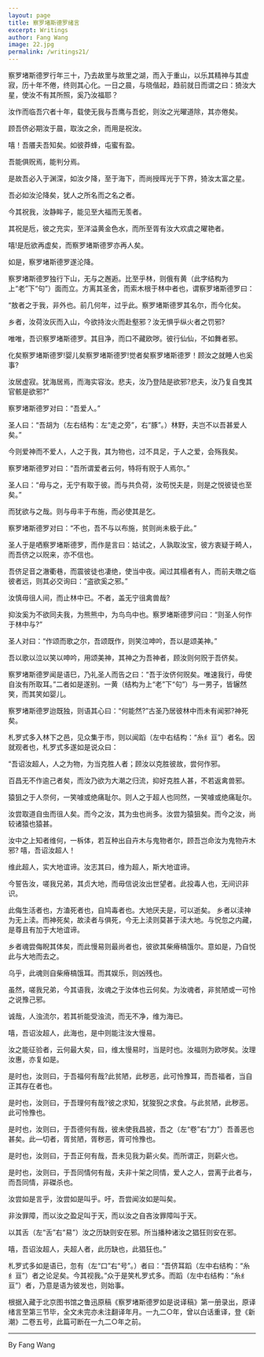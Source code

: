 ```yaml
---
layout: page
title: 察罗堵斯德罗绪言
excerpt: Writings
author: Fang Wang
image: 22.jpg
permalink: /writings21/
---
```


察罗堵斯德罗行年三十，乃去故里与故里之湖，而入于重山，以乐其精神与其虚寂，历十年不倦，终则其心化。一日之晨，与晓偕起，趋前就日而谓之曰：猗汝大星，使汝不有其所照，奚乃汝福耶？      

汝作而临吾穴者十年，载使无我与吾鹰与吾蛇，则汝之光曜道除，其亦倦矣。      

顾吾侪必期汝于晨，取汝之余，而用是祝汝。      

嘻！吾餍夫吾知矣。如彼莽蜂，屯蜜有盈。      

吾能俱贶焉，能判分焉。      

是故吾必入于渊深，如汝夕降，至于海下，而尚授晖光于下界，猗汝太富之星。      

吾必如汝沦降矣，犹人之所名而之名之者。      

今其祝我，汝静眸子，能见至大福而无羡者。      

其祝是卮，彼之充实，至洋溢黄金色水，而所至胥有汝大欢虞之曜艳者。      

嘻!是卮欲再虚矣，而察罗堵斯德罗亦再人矣。      

如是，察罗堵斯德罗遂沦降。



​      察罗堵斯德罗独行下山，无与之邂逅。比至乎林，则俄有黄（此字结构为上“老”下“句”）面而立。方离其圣舍，而索木根于林中者也，谓察罗堵斯德罗曰：      

“敖者之于我，非外也。前几何年，过乎此。察罗堵斯德罗其名尔，而今化矣。         

乡者，汝荷汝灰而入山，今欲持汝火而赴壑邪？汝无惧乎纵火者之罚邪?      

唯唯，吾识察罗堵斯德罗。其目净，而口不藏欧哕。彼行仙仙，不如舞者邪。      

化矣察罗堵斯德罗!婴儿矣察罗堵斯德罗!觉者矣察罗堵斯德罗！顾汝之就睡人也奚事?      

汝居虚寂。犹海居焉，而海实容汝。悲夫，汝乃登陆是欲邪?悲夫，汝乃复自曳其官骸是欲邪?”      

察罗堵斯德罗对曰：“吾爱人。”      

圣人曰：“吾胡为（左右结构：左“走之旁”，右“豚”。）林野，夫岂不以吾甚爱人矣。”       

今则爱神而不爱人，人之于我，其为物也，过不具足，于人之爱，会殇我矣。      

察罗堵斯德罗对曰：“吾所谓爱者云何，特将有贶于人焉尔。”      

圣人曰：“毋与之，无宁有取于彼。而与共负荷，汝苟悦夫是，则是之悦彼徒也至矣。”      

而犹欲与之哉。则与毋丰于布施，而必使其是乞。      

察罗堵斯德罗对曰：“不也，吾不与以布施，贫则尚未极于此。”      

圣人于是哂察罗堵斯德罗，而作是言曰：姑试之，人孰取汝宝，彼方衷疑于畸人，而吾侪之以贶来，亦不信也。      

吾侪足音之澈衢巷，而震彼徒也凄绝，使当中夜。闻过其榻者有人，而前夫暾之临彼者远，则其必交询曰：“盗欲奚之邪。”      

汝慎毋徂人间，而止林中已。不者，盖无宁徂禽兽哉?      

抑汝奚为不欲同夫我，为熊熊中，为鸟鸟中也。察罗堵斯德罗问曰：“则圣人何作于林中与?”       

圣人对曰：“作颂而歌之尔，吾颂既作，则笑泣呻吟，吾以是颂美神。”      

吾以歌以泣以笑以呻吟，用颂美神，其神之为吾神者，顾汝则何贶于吾侪矣。      

察罗堵斯德罗闻是语巳，乃礼圣人而告之曰：“吾于汝侪何贶矣。唯速我行，毋使自汝有所取耳。”二者如是遂别。一黄（结构为上“老”下“句”）与一男子，皆辗然笑，而其笑如婴儿。      

察罗堵斯德罗迨既独，则语其心曰：“何能然?”古圣乃居彼林中而未有闻邪?神死矣。



​      札罗式多入林下之邑，见众集于市，则以闻蹈（左中右结构：“糸纟亘”）者名。因就观者也，札罗式多遂如是说众曰：     

 “吾诏汝超人，人之为物，为当克胜人者；顾汝以克胜彼故，尝何作邪。      

百昌无不作逾己者矣，而汝乃欲为大潮之归流，抑好克胜人甚，不若返禽兽邪。      

猿狙之于人奈何，一笑噱或绝痛耻尔。则人之于超人也同然，一笑噱或绝痛耻尔。         

汝尝取道自虫而徂人矣。而今之汝，其为虫也尚多。汝尝为猿狙矣。而今之汝，尚较诸猿也猿甚。      

汝中之上知者维何，一柝体，若互种出自卉木与鬼物者尔，顾吾岂命汝为鬼物卉木邪?   嘻，吾诏汝超人！      

维此超人，实大地谊谛。汝志其曰，维为超人，斯大地谊谛。      

今誓告汝，嗟我兄弟，其贞大地，而毋信说汝出世望者。此投毒人也，无间识非识。      

此侮生活者也，方溘死者也，自鸠毒者也。大地厌夫是，可以逝矣。         乡者以渎神为无上渎。而神死矣，故渎者与俱死，今无上渎则莫甚于渎大地。与怳忽之内藏，是尊且有加于大地谊谛。      

乡者魂尝侮睨其体矣，而此慢易则最尚者也，彼欲其柴瘠槁饿尔。意如是，乃自悦此与大地而去之。      

乌乎，此魂则自柴瘠槁饿耳。而其娱乐，则凶残也。      

虽然，嗟我兄弟，今其语我，汝魂之于汝体也云何矣。为汝魂者，非贫陋或一可怜之说豫己邪。      

诚哉，人浊流尔，若其祈能受浊流，而无不净，维为海已。      

嘻，吾诏汝超人，此海也，是中则能注汝大慢易。         

汝之能征验者，云何最大矣，曰，维太慢易时，当是时也。汝福则为欧哕矣。汝理汝惠，亦复如是。      

是时也，汝则曰，于吾福何有哉?此贫陋，此秽恶，此可怜豫耳，而吾福者，当自正其存在者也。      

是时也，汝则曰，于吾理何有哉?彼之求知，犹狻猊之求食。与此贫陋，此秽恶。此可怜豫也。      

是时也，汝则曰，于吾德何有哉，彼未使我昌披，吾之（左“卷”右“力”）吾善恶也甚矣。此—切者，胥贫陋，胥秽恶，胥可怜豫也。      

是时也，汝则曰，于吾正何有哉，吾未见我为薪火矣。而所谓正，则薪火也。      

是时也，汝则曰，于吾同情何有哉，夫非十架之同情，爱人之人，尝离于此者与，而吾同情，非磔杀也。      

汝尝如是言乎，汝尝如是叫乎。吁，吾尝闻汝如是叫矣。      

非汝罪障，而以汝之盈足叫于天，而以汝之自吝汝罪障叫于天。      

以其舌（左“舌”右“易”）汝之历缺则安在邪。所当播种诸汝之猖狂则安在邪。      

嘻，吾诏汝超人，夫超人者，此历缺也，此猖狂也。”      

札罗式多如是语已，忽有（左“口”右“号”。）者曰：“吾侪耳蹈（左中右结构：“糸纟亘”）者之论足矣。今其视我。”众于是笑札罗式多。而蹈（左中右结构：“糸纟亘”）者，乃意是语为彼发也，则始事。

根据入藏于北京图书馆之鲁迅原稿《察罗堵斯德罗如是说译稿》第一册录出，原译绪言至第三节毕，全文未完亦未注翻译年月。一九二○年，曾以白话重译，登《新潮》二卷五号，此篇可断在一九二○年之前。



****

By Fang Wang